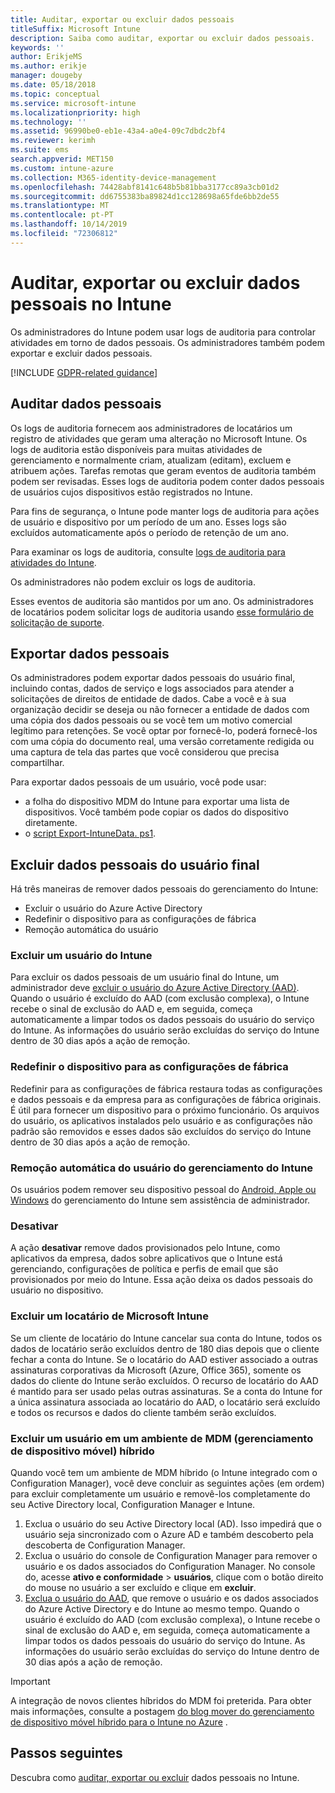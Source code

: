 ```yaml
---
title: Auditar, exportar ou excluir dados pessoais
titleSuffix: Microsoft Intune
description: Saiba como auditar, exportar ou excluir dados pessoais.
keywords: ''
author: ErikjeMS
ms.author: erikje
manager: dougeby
ms.date: 05/18/2018
ms.topic: conceptual
ms.service: microsoft-intune
ms.localizationpriority: high
ms.technology: ''
ms.assetid: 96990be0-eb1e-43a4-a0e4-09c7dbdc2bf4
ms.reviewer: kerimh
ms.suite: ems
search.appverid: MET150
ms.custom: intune-azure
ms.collection: M365-identity-device-management
ms.openlocfilehash: 74428abf8141c648b5b81bba3177cc89a3cb01d2
ms.sourcegitcommit: dd6755383ba89824d1cc128698a65fde6bb2de55
ms.translationtype: MT
ms.contentlocale: pt-PT
ms.lasthandoff: 10/14/2019
ms.locfileid: "72306812"
---
```

# <a name="audit-export-or-delete-personal-data-in-intune"></a>Auditar, exportar ou excluir dados pessoais no Intune

Os administradores do Intune podem usar logs de auditoria para controlar atividades em torno de dados pessoais. Os administradores também podem exportar e excluir dados pessoais.

[!INCLUDE [GDPR-related guidance](../includes/gdpr-intro-sentence.md)]

## <a name="audit-personal-data"></a>Auditar dados pessoais

Os logs de auditoria fornecem aos administradores de locatários um registro de atividades que geram uma alteração no Microsoft Intune. Os logs de auditoria estão disponíveis para muitas atividades de gerenciamento e normalmente criam, atualizam (editam), excluem e atribuem ações. Tarefas remotas que geram eventos de auditoria também podem ser revisadas. Esses logs de auditoria podem conter dados pessoais de usuários cujos dispositivos estão registrados no Intune.  

Para fins de segurança, o Intune pode manter logs de auditoria para ações de usuário e dispositivo por um período de um ano. Esses logs são excluídos automaticamente após o período de retenção de um ano.

Para examinar os logs de auditoria, consulte [logs de auditoria para atividades do Intune](../fundamentals/monitor-audit-logs.md). 

Os administradores não podem excluir os logs de auditoria.

Esses eventos de auditoria são mantidos por um ano. Os administradores de locatários podem solicitar logs de auditoria usando [esse formulário de solicitação de suporte](https://privacy.microsoft.com/en-US/privacy-questions?).

## <a name="export-personal-data"></a>Exportar dados pessoais

Os administradores podem exportar dados pessoais do usuário final, incluindo contas, dados de serviço e logs associados para atender a solicitações de direitos de entidade de dados. Cabe a você e à sua organização decidir se deseja ou não fornecer a entidade de dados com uma cópia dos dados pessoais ou se você tem um motivo comercial legítimo para retenções. Se você optar por fornecê-lo, poderá fornecê-los com uma cópia do documento real, uma versão corretamente redigida ou uma captura de tela das partes que você considerou que precisa compartilhar.

Para exportar dados pessoais de um usuário, você pode usar: 
- a folha do dispositivo MDM do Intune para exportar uma lista de dispositivos. Você também pode copiar os dados do dispositivo diretamente.
- o [script Export-IntuneData. ps1](https://aka.ms/intunedataexport).

## <a name="delete-end-user-personal-data"></a>Excluir dados pessoais do usuário final

Há três maneiras de remover dados pessoais do gerenciamento do Intune:
- Excluir o usuário do Azure Active Directory
- Redefinir o dispositivo para as configurações de fábrica
- Remoção automática do usuário

### <a name="delete-a-user-from-intune"></a>Excluir um usuário do Intune

Para excluir os dados pessoais de um usuário final do Intune, um administrador deve [excluir o usuário do Azure Active Directory (AAD)](https://docs.microsoft.com/azure/active-directory/fundamentals/add-users-azure-active-directory#delete-a-user). Quando o usuário é excluído do AAD (com exclusão complexa), o Intune recebe o sinal de exclusão do AAD e, em seguida, começa automaticamente a limpar todos os dados pessoais do usuário do serviço do Intune. As informações do usuário serão excluídas do serviço do Intune dentro de 30 dias após a ação de remoção.

### <a name="reset-device-to-factory-settings"></a>Redefinir o dispositivo para as configurações de fábrica
Redefinir para as configurações de fábrica restaura todas as configurações e dados pessoais e da empresa para as configurações de fábrica originais. É útil para fornecer um dispositivo para o próximo funcionário. Os arquivos do usuário, os aplicativos instalados pelo usuário e as configurações não padrão são removidos e esses dados são excluídos do serviço do Intune dentro de 30 dias após a ação de remoção.

### <a name="user-self-removal-from-intune-management"></a>Remoção automática do usuário do gerenciamento do Intune
Os usuários podem remover seu dispositivo pessoal do [Android, Apple ou Windows](https://docs.microsoft.com/intune-user-help/unenroll-your-device-from-intune-android) do gerenciamento do Intune sem assistência de administrador.   

### <a name="retire"></a>Desativar
A ação **desativar** remove dados provisionados pelo Intune, como aplicativos da empresa, dados sobre aplicativos que o Intune está gerenciando, configurações de política e perfis de email que são provisionados por meio do Intune. Essa ação deixa os dados pessoais do usuário no dispositivo.

### <a name="delete-a-tenant-from-microsoft-intune"></a>Excluir um locatário de Microsoft Intune

Se um cliente de locatário do Intune cancelar sua conta do Intune, todos os dados de locatário serão excluídos dentro de 180 dias depois que o cliente fechar a conta do Intune. Se o locatário do AAD estiver associado a outras assinaturas corporativas da Microsoft (Azure, Office 365), somente os dados do cliente do Intune serão excluídos. O recurso de locatário do AAD é mantido para ser usado pelas outras assinaturas. Se a conta do Intune for a única assinatura associada ao locatário do AAD, o locatário será excluído e todos os recursos e dados do cliente também serão excluídos.

### <a name="delete-a-user-in-a-hybrid-mobile-device-management-mdm-environment"></a>Excluir um usuário em um ambiente de MDM (gerenciamento de dispositivo móvel) híbrido
Quando você tem um ambiente de MDM híbrido (o Intune integrado com o Configuration Manager), você deve concluir as seguintes ações (em ordem) para excluir completamente um usuário e removê-los completamente do seu Active Directory local, Configuration Manager e Intune.

1. Exclua o usuário do seu Active Directory local (AD). Isso impedirá que o usuário seja sincronizado com o Azure AD e também descoberto pela descoberta de Configuration Manager. 
2. Exclua o usuário do console de Configuration Manager para remover o usuário e os dados associados do Configuration Manager. No console do, acesse **ativo e conformidade** > **usuários**, clique com o botão direito do mouse no usuário a ser excluído e clique em **excluir**.
3. [Exclua o usuário do AAD](https://docs.microsoft.com/azure/active-directory/fundamentals/add-users-azure-active-directory#delete-a-user), que remove o usuário e os dados associados do Azure Active Directory e do Intune ao mesmo tempo. Quando o usuário é excluído do AAD (com exclusão complexa), o Intune recebe o sinal de exclusão do AAD e, em seguida, começa automaticamente a limpar todos os dados pessoais do usuário do serviço do Intune. As informações do usuário serão excluídas do serviço do Intune dentro de 30 dias após a ação de remoção.

> [!Important]
>A integração de novos clientes híbridos do MDM foi preterida. Para obter mais informações, consulte a postagem [do blog mover do gerenciamento de dispositivo móvel híbrido para o Intune no Azure](https://techcommunity.microsoft.com/t5/Intune-Customer-Success/Move-from-Hybrid-Mobile-Device-Management-to-Intune-on-Azure/ba-p/280150) .

## <a name="next-steps"></a>Passos seguintes

Descubra como [auditar, exportar ou excluir](privacy-data-audit-export-delete.md) dados pessoais no Intune.
